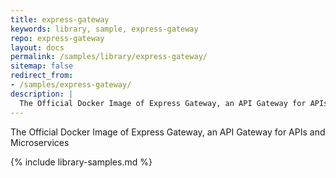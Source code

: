 ```yaml
---
title: express-gateway
keywords: library, sample, express-gateway
repo: express-gateway
layout: docs
permalink: /samples/library/express-gateway/
sitemap: false
redirect_from:
- /samples/express-gateway/
description: |
  The Official Docker Image of Express Gateway, an API Gateway for APIs and Microservices
---
```


The Official Docker Image of Express Gateway, an API Gateway for APIs and Microservices


{% include library-samples.md %}
